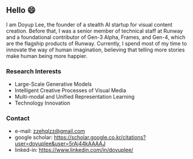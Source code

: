 ## Hello 😄
I am Doyup Lee, the founder of a stealth AI startup for visual content creation. Before that, I was a senior member of technical staff at Runway and a foundational contributor of Gen-3 Alpha, Frames, and Gen-4, which are the flagship products of Runway.
Currently, I spend most of my time to innovate the way of human imagination, believing that telling more stories make human being more happier.

### Research Interests
- Large-Scale Generative Models
- Intelligent Creative Processes of Visual Media
- Multi-modal and Unified Representation Learning
- Technology Innovation 


### Contact
- e-mail: zzehqlzz@gmail.com
- google scholar: https://scholar.google.co.kr/citations?user=doyuplee&user=5rAj44kAAAAJ
- linked-in: https://www.linkedin.com/in/doyuplee/  
